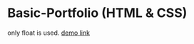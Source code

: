 # Basic-Portfolio (HTML & CSS)

only float is used.
 [demo link](https://nastakalow.github.io/Basic-Portfolio-float/)
